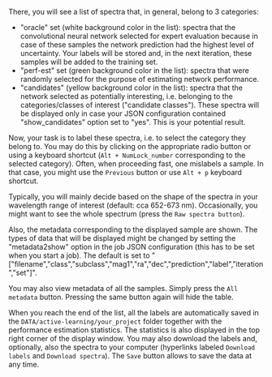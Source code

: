 There, you will see a list of spectra that, in general, belong to 3 categories:
- "oracle" set (white background color in the list): spectra that the convolutional neural network selected for expert evaluation because in case of these samples the network prediction had the highest level of uncertainty. Your labels will be stored and, in the next iteration, these samples will be added to the training set.  
- "perf-est" set (green background color in the list): spectra that were randomly selected for the purpose of estimating network performance.
- "candidates" (yellow background color in the list): spectra that the network selected as potentially interesting, i.e. belonging to the categories/classes of interest ("candidate classes"). These spectra will be displayed only in case your JSON configuration contained "show_candidates" option set to "yes". This is your potential result.

Now, your task is to label these spectra, i.e. to select the category they belong to. You may do this by clicking on the appropriate radio button or using a keyboard shortcut (`Alt + NumLock_number` corresponding to the selected category). Often, when proceeding fast, one mislabels a sample. In that case, you might use the `Previous` button or use `Alt + p` keyboard shortcut.

Typically, you will mainly decide based on the shape of the spectra in your wavelength range of interest (default: cca 652-673 nm). Occasionally, you might want to see the whole spectrum (press the `Raw spectra button`). 

Also, the metadata corresponding to the displayed sample are shown. The types of data that will be displayed might be changed by setting the "metadata2show" option in the job JSON configuration (this has to be set when you start a job). The default is set to "["filename","class","subclass","mag1","ra","dec","prediction","label","iteration","set"]".

You may also view metadata of all the samples. Simply press the `All metadata` button. Pressing the same button again will hide the table.

When you reach the end of the list, all the labels are automatically saved in the `DATA/active-learning/your_project` folder together with the performance estimation statistics. The statistics is also displayed in the top right corner of the display window. You may also download the labels and, optionally, also the spectra to your computer (hyperlinks labeled `Download labels` and `Download spectra`). The `Save` button allows to save the data at any time.

